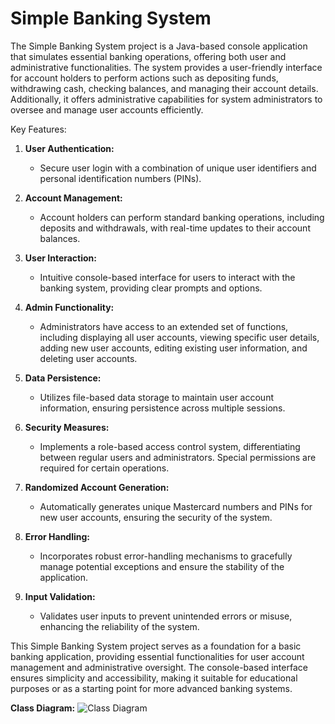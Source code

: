 # Simple Banking System
The Simple Banking System project is a Java-based console application that simulates essential banking operations, offering both user and administrative functionalities. The system provides a user-friendly interface for account holders to perform actions such as depositing funds, withdrawing cash, checking balances, and managing their account details. Additionally, it offers administrative capabilities for system administrators to oversee and manage user accounts efficiently.

Key Features:

1. **User Authentication:**
   - Secure user login with a combination of unique user identifiers and personal identification numbers (PINs).

2. **Account Management:**
   - Account holders can perform standard banking operations, including deposits and withdrawals, with real-time updates to their account balances.

3. **User Interaction:**
   - Intuitive console-based interface for users to interact with the banking system, providing clear prompts and options.

4. **Admin Functionality:**
   - Administrators have access to an extended set of functions, including displaying all user accounts, viewing specific user details, adding new user accounts, editing existing user information, and deleting user accounts.

5. **Data Persistence:**
   - Utilizes file-based data storage to maintain user account information, ensuring persistence across multiple sessions.

6. **Security Measures:**
   - Implements a role-based access control system, differentiating between regular users and administrators. Special permissions are required for certain operations.

7. **Randomized Account Generation:**
   - Automatically generates unique Mastercard numbers and PINs for new user accounts, ensuring the security of the system.

8. **Error Handling:**
   - Incorporates robust error-handling mechanisms to gracefully manage potential exceptions and ensure the stability of the application.

9. **Input Validation:**
   - Validates user inputs to prevent unintended errors or misuse, enhancing the reliability of the system.

This Simple Banking System project serves as a foundation for a basic banking application, providing essential functionalities for user account management and administrative oversight. The console-based interface ensures simplicity and accessibility, making it suitable for educational purposes or as a starting point for more advanced banking systems.

**Class Diagram:**
![Class Diagram](https://github.com/YASSINE00e/Simple-Bank-System/assets/63545772/6963f5e9-1ab1-4b75-b1d8-230125789c41)
